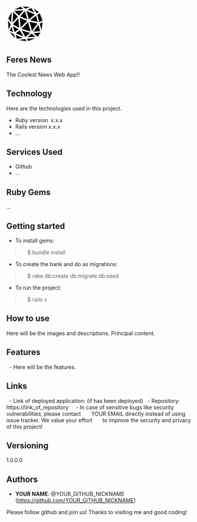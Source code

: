 ![Logo of the project](https://github.com/Hey-Feres/Feres-News/blob/master/public/logo.png)

## Feres News

The Coolest News Web App!!


## Technology 

Here are the technologies used in this project.

* Ruby version  x.x.x
* Rails version x.x.x
* ...


## Services Used

* Github
* ...


## Ruby Gems
...

## Getting started

* To install gems:
>    $ bundle install
* To create the bank and do as migrations:
>    $ rake db:create db:migrate db:seed
* To run the project:
>    $ rails s

## How to use

Here will be the images and descriptions. Principal content.


## Features

  - Here will be the features.


## Links

  - Link of deployed application: (if has been deployed)
  - Repository: https://link_of_repository
    - In case of sensitive bugs like security vulnerabilities, please contact
      YOUR EMAIL directly instead of using issue tracker. We value your effort
      to improve the security and privacy of this project!


## Versioning

1.0.0.0


## Authors

* **YOUR NAME**: @YOUR_GITHUB_NICKNAME (https://github.com/YOUR_GITHUB_NICKNAME)


Please follow github and join us!
Thanks to visiting me and good coding!
